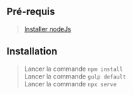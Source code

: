 ## Pré-requis

> [Installer nodeJs](https://nodejs.org/)

## Installation

> Lancer la commande `npm install`<br/>
> Lancer la commande `gulp default`<br/>
> Lancer la commande `npx serve`